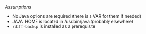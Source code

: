 *Assumptions*
- No Java options are required (there is a VAR for them if needed)
- JAVA_HOME is located in /usr/bin/java (probably elsewhere)
- `rdiff-backup` is installed as a prerequisite
